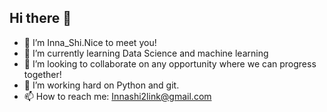 ## Hi there 👋

- 🔭 I’m Inna_Shi.Nice to meet you!
- 🌱 I’m currently learning Data Science and machine learning
- 👯 I’m looking to collaborate on any opportunity where we can progress together!
- 🤔 I’m working hard on Python and git.
- 📫 How to reach me: Innashi2link@gmail.com

